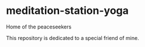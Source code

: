 # meditation-station-yoga
Home of the peaceseekers

This repository is dedicated to a special friend of mine.
